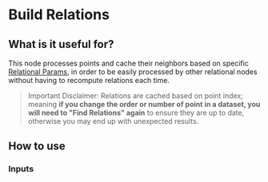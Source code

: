 # Build Relations

## What is it useful for?
This node processes points and cache their neighbors based on specific [Relational Params](docs/PCGExRelationalParams.md), in order to be easily processed by other relational nodes without having to recompute relations each time.

> Important Disclaimer: Relations are cached based on point index; meaning **if you change the order or number of point in a dataset, you will need to "Find Relations" again** to ensure they are up to date, otherwise you may end up with unexpected results.

## How to use
### Inputs